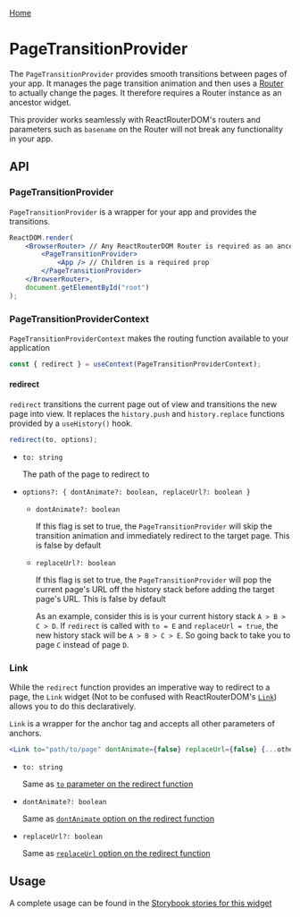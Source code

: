 [Home](../README.md)

# PageTransitionProvider

The `PageTransitionProvider` provides smooth transitions between pages of your app. It manages the 
page transition animation and then uses a 
[Router](https://reacttraining.com/react-router/web/api/Router) to actually change the pages. 
It therefore requires a Router instance as an ancestor widget.

This provider works seamlessly with ReactRouterDOM's routers and parameters such as `basename` on 
the Router will not break any functionality in your app.

## API

### PageTransitionProvider

`PageTransitionProvider` is a wrapper for your app and provides the transitions.

```jsx
ReactDOM.render(
    <BrowserRouter> // Any ReactRouterDOM Router is required as an ancestor
        <PageTransitionProvider>
            <App /> // Children is a required prop
        </PageTransitionProvider>
    </BrowserRouter>,
    document.getElementById("root")
);
```

### PageTransitionProviderContext

`PageTransitionProviderContext` makes the routing function available to your application

```jsx
const { redirect } = useContext(PageTransitionProviderContext);
```

#### redirect

`redirect` transitions the current page out of view and transitions the new page into view. It 
replaces the `history.push` and `history.replace` functions provided by a `useHistory()` hook.

```jsx
redirect(to, options);
```

-   `to: string`

    The path of the page to redirect to
    
-   `options?: { dontAnimate?: boolean, replaceUrl?: boolean }`

    -   `dontAnimate?: boolean`
    
        If this flag is set to true, the `PageTransitionProvider` will skip the transition animation
        and immediately redirect to the target page. This is false by default
        
    -   `replaceUrl?: boolean`
    
        If this flag is set to true, the `PageTransitionProvider` will pop the current page's URL
        off the history stack before adding the target page's URL. This is false by default
        
        As an example, consider this is is your current history stack `A > B > C > D`. If `redirect`
        is called with `to = E` and `replaceUrl = true`, the new history stack will be 
        `A > B > C > E`. So going back to take you to page `C` instead of page `D`.
        
### Link

While the `redirect` function provides an imperative way to redirect to a page, the `Link` 
widget (Not to be confused with ReactRouterDOM's [`Link`](https://reacttraining.com/react-router/web/api/Link)) 
allows you to do this declaratively.

`Link` is a wrapper for the anchor tag and accepts all other parameters of anchors.
        
```jsx
<Link to="path/to/page" dontAnimate={false} replaceUrl={false} {...otherProps} />
```

-   `to: string`

    Same as [`to` parameter on the redirect function](#redirect)
    
-   `dontAnimate?: boolean`

    Same as [`dontAnimate` option on the redirect function](#redirect)
    
-   `replaceUrl?: boolean`

    Same as [`replaceUrl` option on the redirect function](#redirect)
    
## Usage

A complete usage can be found in the [Storybook stories for this widget](../src/provider/page-transition-provider/index.stories.tsx)